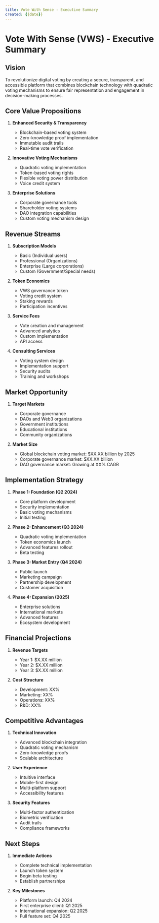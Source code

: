 ```yaml
---
title: Vote With Sense - Executive Summary
created: {{date}}
---
```


# Vote With Sense (VWS) - Executive Summary

## Vision
To revolutionize digital voting by creating a secure, transparent, and accessible platform that combines blockchain technology with quadratic voting mechanisms to ensure fair representation and engagement in decision-making processes.

## Core Value Propositions

1. **Enhanced Security & Transparency**
   - Blockchain-based voting system
   - Zero-knowledge proof implementation
   - Immutable audit trails
   - Real-time vote verification

2. **Innovative Voting Mechanisms**
   - Quadratic voting implementation
   - Token-based voting rights
   - Flexible voting power distribution
   - Voice credit system

3. **Enterprise Solutions**
   - Corporate governance tools
   - Shareholder voting systems
   - DAO integration capabilities
   - Custom voting mechanism design

## Revenue Streams

1. **Subscription Models**
   - Basic (Individual users)
   - Professional (Organizations)
   - Enterprise (Large corporations)
   - Custom (Government/Special needs)

2. **Token Economics**
   - VWS governance token
   - Voting credit system
   - Staking rewards
   - Participation incentives

3. **Service Fees**
   - Vote creation and management
   - Advanced analytics
   - Custom implementation
   - API access

4. **Consulting Services**
   - Voting system design
   - Implementation support
   - Security audits
   - Training and workshops

## Market Opportunity

1. **Target Markets**
   - Corporate governance
   - DAOs and Web3 organizations
   - Government institutions
   - Educational institutions
   - Community organizations

2. **Market Size**
   - Global blockchain voting market: $XX.XX billion by 2025
   - Corporate governance market: $XX.XX billion
   - DAO governance market: Growing at XX% CAGR

## Implementation Strategy

1. **Phase 1: Foundation (Q2 2024)**
   - Core platform development
   - Security implementation
   - Basic voting mechanisms
   - Initial testing

2. **Phase 2: Enhancement (Q3 2024)**
   - Quadratic voting implementation
   - Token economics launch
   - Advanced features rollout
   - Beta testing

3. **Phase 3: Market Entry (Q4 2024)**
   - Public launch
   - Marketing campaign
   - Partnership development
   - Customer acquisition

4. **Phase 4: Expansion (2025)**
   - Enterprise solutions
   - International markets
   - Advanced features
   - Ecosystem development

## Financial Projections

1. **Revenue Targets**
   - Year 1: $X.XX million
   - Year 2: $X.XX million
   - Year 3: $X.XX million

2. **Cost Structure**
   - Development: XX%
   - Marketing: XX%
   - Operations: XX%
   - R&D: XX%

## Competitive Advantages

1. **Technical Innovation**
   - Advanced blockchain integration
   - Quadratic voting mechanism
   - Zero-knowledge proofs
   - Scalable architecture

2. **User Experience**
   - Intuitive interface
   - Mobile-first design
   - Multi-platform support
   - Accessibility features

3. **Security Features**
   - Multi-factor authentication
   - Biometric verification
   - Audit trails
   - Compliance frameworks

## Next Steps

1. **Immediate Actions**
   - Complete technical implementation
   - Launch token system
   - Begin beta testing
   - Establish partnerships

2. **Key Milestones**
   - Platform launch: Q4 2024
   - First enterprise client: Q1 2025
   - International expansion: Q2 2025
   - Full feature set: Q4 2025 